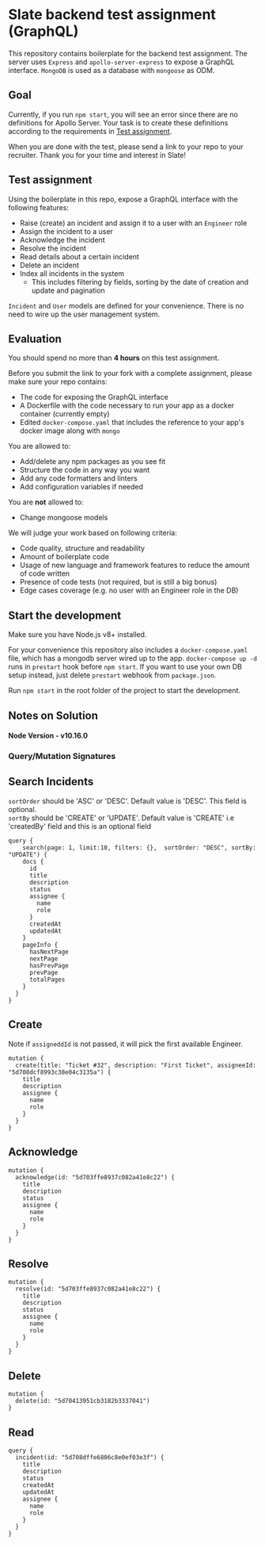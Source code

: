 # Slate backend test assignment (GraphQL)

This repository contains boilerplate for the backend test assignment.
The server uses `Express` and `apollo-server-express` to expose a GraphQL interface. `MongoDB` is used as a database with `mongoose` as ODM.

## Goal

Currently, if you run `npm start`, you will see an error since there are no definitions for Apollo Server. Your task is to create these definitions according to the requirements in [Test assignment](#test-assignment).

When you are done with the test, please send a link to your repo to your recruiter.  Thank you for your time and interest in Slate!

## Test assignment

Using the boilerplate in this repo, expose a GraphQL interface with the following features:

- Raise (create) an incident and assign it to a user with an `Engineer` role
- Assign the incident to a user
- Acknowledge the incident
- Resolve the incident
- Read details about a certain incident
- Delete an incident
- Index all incidents in the system
  - This includes filtering by fields, sorting by the date of creation and update and pagination
  
`Incident` and `User` models are defined for your convenience. There is no need to wire up the user management system.

## Evaluation

You should spend no more than **4 hours** on this test assignment.

Before you submit the link to your fork with a complete assignment, please make sure your repo contains:

- The code for exposing the GraphQL interface
- A Dockerfile with the code necessary to run your app as a docker container (currently empty)
- Edited `docker-compose.yaml` that includes the reference to your app's docker image along with `mongo`

You are allowed to:

- Add/delete any npm packages as you see fit
- Structure the code in any way you want
- Add any code formatters and linters
- Add configuration variables if needed

You are **not** allowed to:
- Change mongoose models

We will judge your work based on following criteria:
- Code quality, structure and readability
- Amount of boilerplate code
- Usage of new language and framework features to reduce the amount of code written
- Presence of code tests (not required, but is still a big bonus)
- Edge cases coverage (e.g. no user with an Engineer role in the DB)

## Start the development

Make sure you have Node.js v8+ installed.

For your convenience this repository also includes a `docker-compose.yaml` file, which has a mongodb server wired up to the app. `docker-compose up -d` runs in `prestart` hook before `npm start`. If you want to use your own DB setup instead, just delete `prestart` webhook from `package.json`.

Run `npm start` in the root folder of the project to start the development.


## Notes on Solution
#### Node Version - v10.16.0

### Query/Mutation Signatures
## Search Incidents
`sortOrder` should be 'ASC' or 'DESC'. Default value is 'DESC'. This field is optional.<br>
`sortBy` should be 'CREATE' or 'UPDATE'. Default value is 'CREATE' i.e 'createdBy' field and this is an optional 
field<br>

```
query {
	search(page: 1, limit:10, filters: {},  sortOrder: "DESC", sortBy: "UPDATE") {
    docs {
      id
      title
      description
      status
      assignee {
        name
        role
      }
      createdAt
      updatedAt
    }
    pageInfo {
      hasNextPage
      nextPage
      hasPrevPage
      prevPage
      totalPages
    }
  }
}
```

## Create
Note if `assigneddId` is not passed, it will pick the first available Engineer. 
```
mutation {
  create(title: "Ticket #32", description: "First Ticket", assigneeId: "5d708dcf8993c38e04c3135a") {
    title
    description
    assignee {
      name
      role
    }
  }
}
```

## Acknowledge
```
mutation {
  acknowledge(id: "5d703ffe8937c082a41e8c22") {
    title
    description
    status
    assignee {
      name
      role
    }
  }
}
```

## Resolve
```
mutation {
  resolve(id: "5d703ffe8937c082a41e8c22") {
    title
    description
    status
    assignee {
      name
      role
    }
  }
}
```

## Delete
```
mutation {
  delete(id: "5d70413951cb3182b3337041")
}
```

## Read
```
query {
  incident(id: "5d708dffe6806c8e0ef03e3f") {
    title
    description
    status
    createdAt
    updatedAt
    assignee {
      name
      role
    }
  }
}
```
